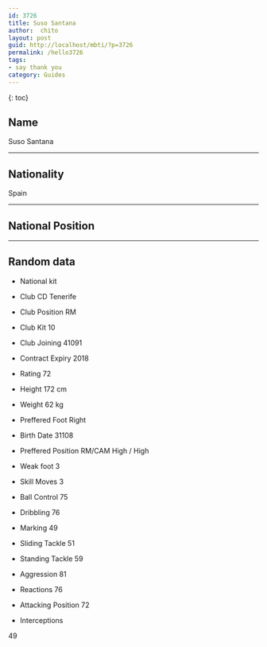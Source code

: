 ```yaml
---
id: 3726
title: Suso Santana
author:  chito 
layout: post
guid: http://localhost/mbti/?p=3726
permalink: /hello3726
tags:
- say thank you
category: Guides
---
```



{: toc}


## Name  
Suso Santana 

* * *

## Nationality  
Spain 

* * *

## National Position 

* * *

## Random data 

  * National kit 
  * Club 
CD Tenerife 

  * Club Position 
RM 

  * Club Kit 
10 

  * Club Joining 
41091 

  * Contract Expiry 
2018 

  * Rating 
72 

  * Height 
172 cm 

  * Weight 
62 kg 

  * Preffered Foot 
Right 

  * Birth Date 
31108 

  * Preffered Position 
RM/CAM High / High 

  * Weak foot 
3 

  * Skill Moves 
3 

  * Ball Control 
75 

  * Dribbling 
76 

  * Marking 
49 

  * Sliding Tackle 
51 

  * Standing Tackle 
59 

  * Aggression 
81 

  * Reactions 
76 

  * Attacking Position 
72 

  * Interceptions 

49</ul>